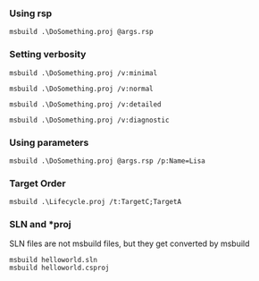 ### Using rsp
```
msbuild .\DoSomething.proj @args.rsp
```
### Setting verbosity
```
msbuild .\DoSomething.proj /v:minimal

msbuild .\DoSomething.proj /v:normal

msbuild .\DoSomething.proj /v:detailed

msbuild .\DoSomething.proj /v:diagnostic
```
### Using parameters
```
msbuild .\DoSomething.proj @args.rsp /p:Name=Lisa
```
### Target Order
```
msbuild .\Lifecycle.proj /t:TargetC;TargetA
```
### SLN and *proj
SLN files are not msbuild files, but they get converted by msbuild
```
msbuild helloworld.sln
msbuild helloworld.csproj
```
